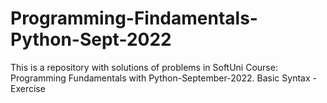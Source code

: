 # Programming-Findamentals-Python-Sept-2022
This is a repository with solutions of problems in SoftUni Course: Programming Fundamentals with Python-September-2022.
Basic Syntax - Exercise
